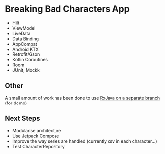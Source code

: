 Breaking Bad Characters App
===========================

* Hilt
* ViewModel
* LiveData
* Data Binding
* AppCompat
* Android KTX
* Retrofit/Gson
* Kotlin Coroutines
* Room
* JUnit, Mockk


Other
-----
A small amount of work has been done to use [RxJava on a separate branch](https://github.com/SamRuffleColes/breakingbad/tree/rxjava) (for demo)


Next Steps
----------

* Modularise architecture
* Use Jetpack Compose
* Improve the way series are handled (currently csv in each character...)
* Test CharacterRepository 